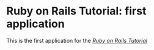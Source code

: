 # Ruby on Rails Tutorial: first application

This is the first application  for the [*Ruby on Rails Tutorial*](
http://railstutorial.org)